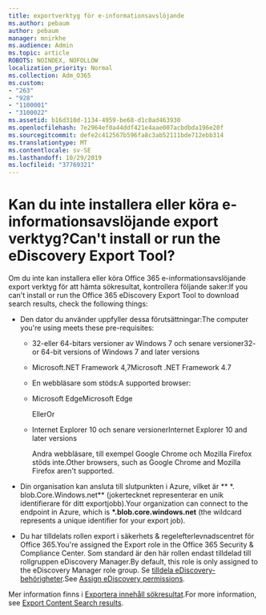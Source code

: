 ```yaml
---
title: exportverktyg för e-informationsavslöjande
ms.author: pebaum
author: pebaum
manager: mnirkhe
ms.audience: Admin
ms.topic: article
ROBOTS: NOINDEX, NOFOLLOW
localization_priority: Normal
ms.collection: Adm_O365
ms.custom:
- "263"
- "928"
- "1100001"
- "3100022"
ms.assetid: b16d310d-1134-4959-be68-d1c0ad463930
ms.openlocfilehash: 7e2964ef0a44ddf421e4aae007acbdbda196e20f
ms.sourcegitcommit: defe2c412567b596fa8c3ab52111bde712ebb314
ms.translationtype: MT
ms.contentlocale: sv-SE
ms.lasthandoff: 10/29/2019
ms.locfileid: "37769321"
---
```

# <a name="cant-install-or-run-the-ediscovery-export-tool"></a><span data-ttu-id="d7c70-102">Kan du inte installera eller köra e-informationsavslöjande export verktyg?</span><span class="sxs-lookup"><span data-stu-id="d7c70-102">Can't install or run the eDiscovery Export Tool?</span></span>

<span data-ttu-id="d7c70-103">Om du inte kan installera eller köra Office 365 e-informationsavslöjande export verktyg för att hämta sökresultat, kontrollera följande saker:</span><span class="sxs-lookup"><span data-stu-id="d7c70-103">If you can't install or run the Office 365 eDiscovery Export Tool to download search results, check the following things:</span></span>
  
- <span data-ttu-id="d7c70-104">Den dator du använder uppfyller dessa förutsättningar:</span><span class="sxs-lookup"><span data-stu-id="d7c70-104">The computer you're using meets these pre-requisites:</span></span>

  - <span data-ttu-id="d7c70-105">32-eller 64-bitars versioner av Windows 7 och senare versioner</span><span class="sxs-lookup"><span data-stu-id="d7c70-105">32- or 64-bit versions of Windows 7 and later versions</span></span>

  - <span data-ttu-id="d7c70-106">Microsoft.NET Framework 4,7</span><span class="sxs-lookup"><span data-stu-id="d7c70-106">Microsoft .NET Framework 4.7</span></span>

  - <span data-ttu-id="d7c70-107">En webbläsare som stöds:</span><span class="sxs-lookup"><span data-stu-id="d7c70-107">A supported browser:</span></span>

  - <span data-ttu-id="d7c70-108">Microsoft Edge</span><span class="sxs-lookup"><span data-stu-id="d7c70-108">Microsoft Edge</span></span>

    <span data-ttu-id="d7c70-109">Eller</span><span class="sxs-lookup"><span data-stu-id="d7c70-109">Or</span></span>

  - <span data-ttu-id="d7c70-110">Internet Explorer 10 och senare versioner</span><span class="sxs-lookup"><span data-stu-id="d7c70-110">Internet Explorer 10 and later versions</span></span>

    <span data-ttu-id="d7c70-111">Andra webbläsare, till exempel Google Chrome och Mozilla Firefox stöds inte.</span><span class="sxs-lookup"><span data-stu-id="d7c70-111">Other browsers, such as Google Chrome and Mozilla Firefox aren't supported.</span></span>

- <span data-ttu-id="d7c70-112">Din organisation kan ansluta till slutpunkten i Azure, vilket är \*\* \*. blob.Core.Windows.net\*\* (jokertecknet representerar en unik identifierare för ditt exportjobb).</span><span class="sxs-lookup"><span data-stu-id="d7c70-112">Your organization can connect to the endpoint in Azure, which is **\*.blob.core.windows.net** (the wildcard represents a unique identifier for your export job).</span></span>

- <span data-ttu-id="d7c70-113">Du har tilldelats rollen export i säkerhets &amp; regelefterlevnadscentret för Office 365.</span><span class="sxs-lookup"><span data-stu-id="d7c70-113">You're assigned the Export role in the Office 365 Security &amp; Compliance Center.</span></span> <span data-ttu-id="d7c70-114">Som standard är den här rollen endast tilldelad till rollgruppen eDiscovery Manager.</span><span class="sxs-lookup"><span data-stu-id="d7c70-114">By default, this role is only assigned to the eDiscovery Manager role group.</span></span> <span data-ttu-id="d7c70-115">Se [tilldela eDiscovery-behörigheter](https://docs.microsoft.com/office365/securitycompliance/assign-ediscovery-permissions).</span><span class="sxs-lookup"><span data-stu-id="d7c70-115">See [Assign eDiscovery permissions](https://docs.microsoft.com/office365/securitycompliance/assign-ediscovery-permissions).</span></span>

<span data-ttu-id="d7c70-116">Mer information finns i [Exportera innehåll sökresultat](https://docs.microsoft.com/office365/securitycompliance/export-search-results).</span><span class="sxs-lookup"><span data-stu-id="d7c70-116">For more information, see [Export Content Search results](https://docs.microsoft.com/office365/securitycompliance/export-search-results).</span></span>
  